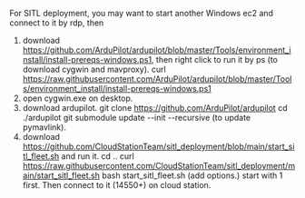 For SITL deployment, you may want to start another Windows ec2 and connect to it by rdp, then
1. download https://github.com/ArduPilot/ardupilot/blob/master/Tools/environment_install/install-prereqs-windows.ps1, then right click to run it by ps (to download cygwin and mavproxy).
curl https://raw.githubusercontent.com/ArduPilot/ardupilot/blob/master/Tools/environment_install/install-prereqs-windows.ps1
2. open cygwin.exe on desktop.
3. download ardupilot.
git clone https://github.com/ArduPilot/ardupilot
cd ./ardupilot
git submodule update --init --recursive (to update pymavlink).
4. download https://github.com/CloudStationTeam/sitl_deployment/blob/main/start_sitl_fleet.sh and run it.
cd ..
curl https://raw.githubusercontent.com/CloudStationTeam/sitl_deployment/main/start_sitl_fleet.sh
bash start_sitl_fleet.sh (add options.)
start with 1 first.
Then connect to it (14550+) on cloud station.


